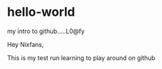 # hello-world
my intro to github.....L0@fy

Hey Nixfans,

This is my test run learning to play around on github
